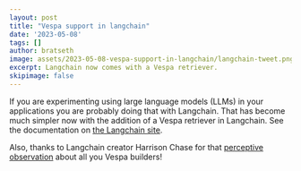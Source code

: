 ```yaml
---
layout: post
title: "Vespa support in langchain"
date: '2023-05-08'
tags: []
author: bratseth
image: assets/2023-05-08-vespa-support-in-langchain/langchain-tweet.png
excerpt: Langchain now comes with a Vespa retriever.
skipimage: false
---
```


If you are experimenting using large language models (LLMs) in your applications you are probably
doing that with Langchain. That has become much simpler now with the addition of a Vespa retriever in Langchain.
See the documentation on [the Langchain site](https://python.langchain.com/docs/integrations/providers/vespa).

Also, thanks to Langchain creator Harrison Chase for that [perceptive observation](https://twitter.com/vespaengine/status/1652334794338971655) 
about all you Vespa builders!
